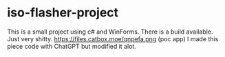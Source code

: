 # iso-flasher-project
This is a small project using c# and WinForms.
There is a build available. Just very shitty.
https://files.catbox.moe/qnpefa.png (poc app)
I made this piece code with ChatGPT but modified it alot.
